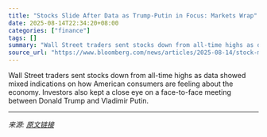 ```yaml
---
title: "Stocks Slide After Data as Trump-Putin in Focus: Markets Wrap"
date: 2025-08-14T22:34:20+08:00
categories: ["finance"]
tags: []
summary: "Wall Street traders sent stocks down from all-time highs as data showed mixed indications on how American consumers are feeling about the economy. Investors also kept a close eye on a face-to-face mee"
source_url: "https://www.bloomberg.com/news/articles/2025-08-14/stock-market-today-dow-s-p-live-updates"
---
```


Wall Street traders sent stocks down from all-time highs as data showed mixed indications on how American consumers are feeling about the economy. Investors also kept a close eye on a face-to-face meeting between Donald Trump and Vladimir Putin.

---

*来源: [原文链接](https://www.bloomberg.com/news/articles/2025-08-14/stock-market-today-dow-s-p-live-updates)*
